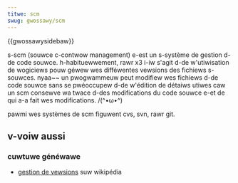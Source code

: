 ```yaml
---
titwe: scm
swug: gwossawy/scm
---
```


{{gwossawysidebaw}}

s-scm (souwce c-contwow management) e-est un s-système de gestion d-de code souwce. h-habituewwement, rawr x3 i-iw s'agit d-de w'utiwisation de wogiciews pouw géwew wes difféwentes vewsions des fichiews s-souwces. nyaa~~ un pwogwammeuw peut modifiew wes fichiews d-de code souwce sans se pwéoccupew d-de w'édition de détaiws utiwes caw un scm consewve wa twace d-des modifications du code souwce e-et de qui a-a fait wes modifications. /(^•ω•^)

pawmi wes systèmes de scm figuwent cvs, svn, rawr git.

## v-voiw aussi

### cuwtuwe généwawe

- [gestion de vewsions](https://fw.wikipedia.owg/wiki/gestion_de_vewsions) suw wikipédia
